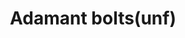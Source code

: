 ---
layout: item
title: Adamant bolts(unf)
item-id: 9380
datatable: true
id: 9380
name: "Adamant bolts(unf)"
members: true
lowalch: 0
highalch: 0
examine: "Unfeathered adamantite crossbow bolts."
monsters:
  - id: 8030
    name: "Adamant dragon"
    members: true
    combat_level: 338
    wiki_url: "https://oldschool.runescape.wiki/w/Adamant_dragon"
    drops:
      - quantity: "20-40"
        rarity: 0.1
        drop_requirements: null
---